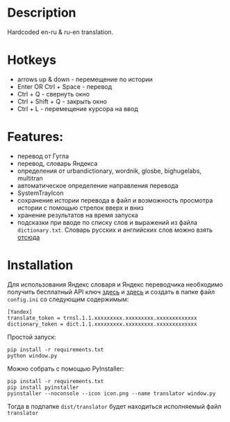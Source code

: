 # Description
Hardcoded en-ru & ru-en translation.

# Hotkeys
- arrows up & down - перемещение по истории
- Enter OR Ctrl + Space - перевод
- Ctrl + Q - свернуть окно
- Ctrl + Shift + Q - закрыть окно
- Ctrl + L - перемещение курсора на ввод

# Features:
- перевод от Гугла
- перевод, словарь Яндекса
- определения от urbandictionary, wordnik, glosbe, bighugelabs, multitran
- автоматическое определение направления перевода
- SystemTrayIcon
- сохранение истории перевода в файл и возможность просмотра истории с помощью стрелок вверх и вниз
- хранение результатов на время запуска
- подсказки при вводе по списку слов и выражений из файла `dictionary.txt`. Словарь русских и английских слов можно взять [отсюда](https://raw.githubusercontent.com/pymq/dictionaries/master/dictionary.txt)

# Installation
Для использования Яндекс словаря и Яндекс переводчика необходимо получить бесплатный API ключ [здесь](https://tech.yandex.ru/translate/doc/dg/concepts/api-keys-docpage/) и [здесь](https://tech.yandex.ru/keys/get/?service=dict) и создать в папке файл `config.ini` со следующим содержимым:
```
[Yandex]
translate_token = trnsl.1.1.xxxxxxxxx.xxxxxxxxx.xxxxxxxxxxxxx
dictionary_token = dict.1.1.xxxxxxxxx.xxxxxxxxx.xxxxxxxxxxxxx
```
Простой запуск:
```
pip install -r requirements.txt
python window.py
```
Можно собрать с помощью PyInstaller:
```
pip install -r requirements.txt
pip install pyinstaller
pyinstaller --noconsole --icon icon.png --name translator window.py
```
Тогда в подпапке `dist/translator` будет находиться исполняемый файл `translator`
